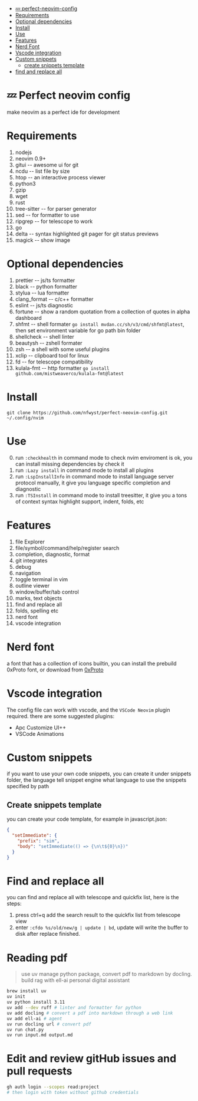 <!--toc:start-->

- [💤 perfect-neovim-config](#💤-perfect-neovim-config)
- [Requirements](#requirements)
- [Optional dependencies](#optional-dependencies)
- [Install](#install)
- [Use](#use)
- [Features](#features)
- [Nerd Font](#nerd-font)
- [Vscode integration](#vscode-integration)
- [Custom snippets](#custom-snippets)
  - [create snippets template](#create-snippets-template)
- [find and replace all](#find-and-replace-all)
<!--toc:end-->

# 💤 Perfect neovim config

make neovim as a perfect ide for development

# Requirements

1. nodejs
2. neovim 0.9+
3. gitui -- awesome ui for git
4. ncdu -- list file by size
5. htop -- an interactive process viewer
6. python3
7. gzip
8. wget
9. rust
10. tree-sitter -- for parser generator
11. sed -- for formatter to use
12. ripgrep -- for telescope to work
13. go
14. delta -- syntax highlighted git pager for git status previews
15. magick -- show image

# Optional dependencies

1. prettier -- js/ts formatter
2. black -- python formatter
3. stylua -- lua formatter
4. clang_format -- c/c++ formatter
5. eslint -- js/ts diagnostic
6. fortune -- show a random quotation from a collection of quotes in alpha dashboard
7. shfmt -- shell formater `go install mvdan.cc/sh/v3/cmd/shfmt@latest`, then set environment variable for go path bin folder
8. shellcheck -- shell linter
9. beautysh -- zshell formater
10. zsh -- a shell with some useful plugins
11. xclip -- clipboard tool for linux
12. fd -- for telescope compatibility
13. kulala-fmt -- http formatter `go install github.com/mistweaverco/kulala-fmt@latest`

# Install

```shell
git clone https://github.com/nfwyst/perfect-neovim-config.git ~/.config/nvim
```

# Use

0. run `:checkhealth` in command mode to check nvim enviroment is ok, you can install missing dependencies by check it
1. run `:Lazy install` in command mode to install all plugins
2. run `:LspInstallInfo` in command mode to install language server protocol manually, it give you language specific completion and diagnostic
3. run `:TSInstall` in command mode to install treesitter, it give you a tons of context syntax highlight support, indent, folds, etc

# Features

1. file Explorer
2. file/symbol/command/help/register search
3. completion, diagnostic, format
4. git integrates
5. debug
6. navigation
7. toggle terminal in vim
8. outline viewer
9. window/buffer/tab control
10. marks, text objects
11. find and replace all
12. folds, spelling etc
13. nerd font
14. vscode integration

# Nerd font

a font that has a collection of icons builtin, you can install the prebuild 0xProto font, or download from
[0xProto](https://github.com/ryanoasis/nerd-fonts/releases)

# Vscode integration

The config file can work with vscode, and the `VSCode Neovim` plugin required.
there are some suggested plugins:

- Apc Customize UI++
- VSCode Animations

# Custom snippets

if you want to use your own code snippets, you can create it under snippets folder,
the language tell snippet engine what language to use the snippets specified by path

## Create snippets template

you can create your code template, for example in javascript.json:

```json
{
  "setImmediate": {
    "prefix": "sim",
    "body": "setImmediate(() => {\n\t${0}\n})"
  }
}
```

# Find and replace all

you can find and replace all with telescope and quickfix list, here is the steps:

1. press ctrl+q add the search result to the quickfix list from telescope view
2. enter `:cfdo %s/old/new/g | update | bd`, update will write the buffer to disk after replace finished.

# Reading pdf

> use uv manage python package, convert pdf to markdown by docling. build rag with ell-ai personal digital assistant

```sh
brew install uv
uv init
uv python install 3.11
uv add --dev ruff # linter and formatter for python
uv add docling # convert a pdf into markdown through a web link
uv add ell-ai # agent
uv run docling url # convert pdf
uv run chat.py
uv run input.md output.md
```

# Edit and review gitHub issues and pull requests

```sh
gh auth login --scopes read:project
# then login with token without github credentials
```
